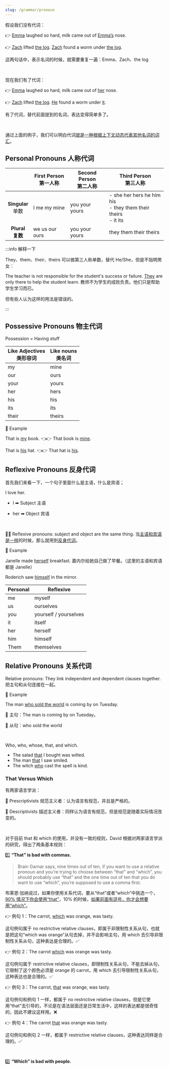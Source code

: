 ```yaml
---
slug: /grammar/pronoun
---
```




假设我们没有代词：

👉 <u>Emma</u> laughed so hard, milk came out of <u>Emma’s</u> nose.

👉 <u>Zach</u> lifted <u>the log</u>. <u>Zach</u> found a worm under <u>the log</u>.

这两句话中，表示名词的时候，就需要重复一遍：Emma、Zach、the log

<br />

现在我们有了代词：

👉 <u>Emma</u> laughed so hard, milk came out of <u>her</u> nose.

👉 <u>Zach</u> lifted <u>the log</u>. <u>He</u> found a worm under <u>it</u>.

有了代词，替代前面提到的名词，表达变得简单多了。

<br />

通过上面的例子，我们可以明白代词<u>就是一种根据上下文动态代表其他名词的词汇</u>。



## Personal Pronouns 人称代词



|                          | First Person<br />第一人称 | Second Person<br />第二人称 | Third Person<br />第三人称                                   |
| :----------------------: | -------------------------- | --------------------------- | ------------------------------------------------------------ |
|  **Singular**<br />单数  | I me my mine               | you your yours              | - she her hers he him his<br />- they them their theirs<br />- it its |
| **Plural**<br />**复数** | we us our ours             | you your yours              | they them their theirs                                       |

:::info 解释一下

They、them、their、theirs 可以做第三人称单数，替代 He/She，但是不指明男女：

The teacher is not responsible for the student's success or failure. <u>They</u> are only there to help the student learn. 教师不为学生的成败负责。他们只是帮助学生学习而已。

但有些人认为这样的用法是错误的。

:::



## Possessive Pronouns 物主代词

Possession = Having stuff 

| Like Adjectives<br />类形容词 | Like nouns<br />类名词 |
| ----------------------------- | ---------------------- |
| my                            | mine                   |
| our                           | ours                   |
| your                          | yours                  |
| her                           | hers                   |
| his                           | his                    |
| its                           | its                    |
| their                         | theirs                 |



🌰 Example

That is <u>my</u> book. 👈👉 That book is <u>mine</u>.

That is <u>his</u> hat. 👈👉 That hat is <u>his</u>.



## Reflexive Pronouns 反身代词

首先我们来看一下，一个句子里面什么是主语，什么是宾语；

I love her.

- I ➡ Subject 主语

- her ➡ Object 宾语

<br />

🤼‍♀️ Reflexive pronouns: subject and object are the same thing. 当<u>主语和宾语是一样</u>的时候，那么就用到<u>反身代词</u>。

🌰 Example

Janelle made <u>herself</u> breakfast. 嘉内尔给她自己做了早餐。（这里的主语和宾语都是 Janelle）

Roderich saw <u>himself</u> in the mirror.

| Personal | Reflexive             |
| -------- | --------------------- |
| me       | myself                |
| us       | ourselves             |
| you      | yourself / yourselves |
| it       | itself                |
| her      | herself               |
| him      | himself               |
| Them     | themselves            |



## Relative Pronouns 关系代词

Relative pronouns: They link independent and dependent clauses together. 把主句和从句连接在一起。

🌰 Example

The man <u>who sold the world</u> is coming by on Tuesday.

🫅 主句：The man is coming by on Tuesday。

🙇 从句：who sold the world

<br />

Who, who, whose, that, and which.

- The salad <u>that</u> I bought was wilted.
- The man <u>that</u> I saw smiled.
- The witch <u>who</u> cast the spell is kind.



### That Versus Which 

有两家语言学派：

🧐 Prescriptivists 规范主义者：认为语言有规范，并且是严格的。

🤪 Descriptivists 描述主义者：同样认为语言有规范，但是规范是随着实际情况改变的。

<br />

对于目前 that 和 which 的使用，并没有一致的规则，David 根据对两家语言学派的研究，得出了两条基本规则：

1️⃣ **“That” is bad with commas.**

> Brain Garnar says, nine times out of ten, if you want to use a relative pronoun and you’re trying to choose between “that” and “which”, you should probably use “that” and the one time out of ten that you do want to use “which”, you’re supposed to use a comma first.

布莱恩·加纳说过，如果你使用关系代词，要从“that”或者“which”中挑选一个，<u>90% 情况下你会使用“that”</u>，10% 的时候，<u>如果前面有逗号，你才会想要用“which”</u>。

👉 例句 1：The carrot, <u>which</u> was orange, was tasty. 

这句例句属于 no restrictive relative clauses，即属于非限制性关系从句，也就是把这句“which was orange”从句去掉，并不会影响主句，用 which 去引导非限制性关系从句，这种表达是合理的。✅

👉 例句 2：The carrot <u>which</u> was orange was tasty. 

这句例句属于 restrictive relative clauses，即限制性关系从句，不能去掉从句，它限制了这个颜色必须是 orange 的 carrot，用 which 去引导限制性关系从句，这种表达也是合理的。✅

👉 例句 3：The carrot, <u>that</u> was orange, was tasty. 

这句例句和例句 1 一样，都属于 no restrictive relative clauses，但是它使用“that”去引导的，不论是在语法层面还是日常生活中，这样的表达都是很奇怪的，因此不建议这样用。❌

👉 例句 4：The carrot <u>that</u> was orange was tasty.

这句例句和例句 2 一样，都属于 restrictive relative  clauses，这种表达同样是合理的。✅

<br />

2️⃣ **“Which” is bad with people.**

























